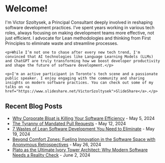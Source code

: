 <div class="container">
    <h1>Welcome!</h1>
    <p>I'm Victor Szoltysek, a Principal Consultant deeply involved in reshaping software development practices. I’ve spent years working in various tech roles, always focusing on making development teams more effective, not just efficient. I advocate for Lean methodologies and thinking from First Principles to eliminate waste and streamline processes.</p>

    <p>While I’m not one to chase after every new tech trend, I'm convinced that AI technologies like Language Learning Models (LLMs) and ChatGPT are truly transforming how we boost developer productivity and shape the future of software development.</p>

    <p>I'm an active participant in Toronto's tech scene and a passionate public speaker. I enjoy engaging with the community and sharing insights on modern software practices. You can check out some of my talks on <a href="https://www.slideshare.net/VictorSzoltysek">SlideShare</a>.</p>

   <h2>Recent Blog Posts</h2>
    <ul>
        <li><a href="https://www.linkedin.com/pulse/sacred-cows-questioning-established-practices-smarter-szoltysek-oywvc">Why Corporate Bloat is Killing Your Software Efficiency</a> - May 5, 2024</li>
        <li><a href="https://www.linkedin.com/pulse/tyranny-mandated-pull-requests-victor-szoltysek-7tf7c">The Tyranny of Mandated Pull Requests</a> - May 12, 2024</li>
        <li><a href="https://www.linkedin.com/pulse/7-wastes-lean-software-development-you-need-eliminate-szoltysek-jjquc">7 Wastes of Lean Software Development You Need to Eliminate</a> - May 19, 2024</li>
        <li><a href="https://www.linkedin.com/pulse/beyond-comfort-zones-fueling-innovation-software-space-szoltysek-fwa7c">Beyond Comfort Zones: Fueling Innovation in the Software Space with Anonymous Retrospectives</a> - May 26, 2024</li>
        <li><a href="https://www.linkedin.com/pulse/plato-ultimate-ivory-tower-architect-why-modern-needs-szoltysek-auy6c/">Plato as the Ultimate Ivory Tower Architect: Why Modern Software Needs a Reality Check</a> - June 2, 2024</li>
    </ul>
</div>
